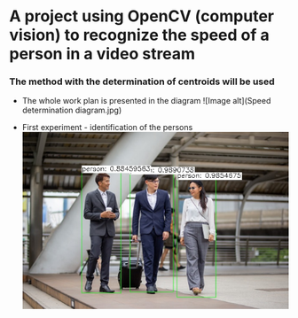 # A project using OpenCV (computer vision) to recognize the speed of a person in a video stream

### The method with the determination of centroids will be used

- The whole work plan is presented in the diagram
![Image alt](Speed determination diagram.jpg)

- First experiment - identification of the persons
![Image alt](first_detection.jpg)
